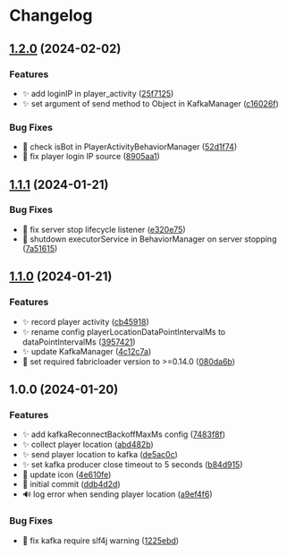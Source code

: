 # Changelog

## [1.2.0](https://github.com/AnzhiZhang/PlayerBehaviorRecord/compare/v1.1.1...v1.2.0) (2024-02-02)


### Features

* ✨ add loginIP in player_activity ([25f7125](https://github.com/AnzhiZhang/PlayerBehaviorRecord/commit/25f71259b39b9eb7804e00c55c57c46435b7f62d))
* ✨ set argument of send method to Object in KafkaManager ([c16026f](https://github.com/AnzhiZhang/PlayerBehaviorRecord/commit/c16026f97a7c3c1c40caa27f8d4e5b1fc162873e))


### Bug Fixes

* 🐛 check isBot in PlayerActivityBehaviorManager ([52d1f74](https://github.com/AnzhiZhang/PlayerBehaviorRecord/commit/52d1f7472a9350541484e09ca0a00432e4671492))
* 🐛 fix player login IP source ([8905aa1](https://github.com/AnzhiZhang/PlayerBehaviorRecord/commit/8905aa19ee8e48ffa1d83f6a6080be5b953aae84))

## [1.1.1](https://github.com/AnzhiZhang/PlayerBehaviorRecord/compare/v1.1.0...v1.1.1) (2024-01-21)


### Bug Fixes

* 🐛 fix server stop lifecycle listener ([e320e75](https://github.com/AnzhiZhang/PlayerBehaviorRecord/commit/e320e7582d8010f7c652cdce59f2df16c3d40b32))
* 🐛 shutdown executorService in BehaviorManager on server stopping ([7a51615](https://github.com/AnzhiZhang/PlayerBehaviorRecord/commit/7a5161522395768b3c86136fc12e6e07668d82bf))

## [1.1.0](https://github.com/AnzhiZhang/PlayerBehaviorRecord/compare/v1.0.0...v1.1.0) (2024-01-21)


### Features

* ✨ record player activity ([cb45918](https://github.com/AnzhiZhang/PlayerBehaviorRecord/commit/cb459186c26deaaa5a916cb33367ae9daea72e21))
* ✨ rename config playerLocationDataPointIntervalMs to dataPointIntervalMs ([3957421](https://github.com/AnzhiZhang/PlayerBehaviorRecord/commit/3957421e0f7504b8fd80705f2491db0a487328b8))
* ✨ update KafkaManager ([4c12c7a](https://github.com/AnzhiZhang/PlayerBehaviorRecord/commit/4c12c7aaa5f835404be71ae100b8d1520149823e))
* 🔧 set required fabricloader version to &gt;=0.14.0 ([080da6b](https://github.com/AnzhiZhang/PlayerBehaviorRecord/commit/080da6bb74f176270d3b5fb5ea56421508bfd024))

## 1.0.0 (2024-01-20)


### Features

* ✨ add kafkaReconnectBackoffMaxMs config ([7483f8f](https://github.com/AnzhiZhang/PlayerBehaviorRecord/commit/7483f8fa927d413572751b298054497bbf646021))
* ✨ collect player location ([abd482b](https://github.com/AnzhiZhang/PlayerBehaviorRecord/commit/abd482b68f7e1c269bba230357d1d41e5ac0c1c6))
* ✨ send player location to kafka ([de5ac0c](https://github.com/AnzhiZhang/PlayerBehaviorRecord/commit/de5ac0cd6668bd6436184db960a4359f8b980649))
* ✨ set kafka producer close timeout to 5 seconds ([b84d915](https://github.com/AnzhiZhang/PlayerBehaviorRecord/commit/b84d9153989d8db88b8a64917d110494d9896cce))
* 🍱 update icon ([4e610fe](https://github.com/AnzhiZhang/PlayerBehaviorRecord/commit/4e610fefeec9ab1e334c9e40e1e164c48379990c))
* 🎉 initial commit ([ddb4d2d](https://github.com/AnzhiZhang/PlayerBehaviorRecord/commit/ddb4d2d105b4fec3ec2d26f0eced10cc072fb94d))
* 🔊 log error when sending player location ([a9ef4f6](https://github.com/AnzhiZhang/PlayerBehaviorRecord/commit/a9ef4f65eaaef489f4b5a0c93c1f72c0cb0bb8e3))


### Bug Fixes

* 🚨 fix kafka require slf4j warning ([1225ebd](https://github.com/AnzhiZhang/PlayerBehaviorRecord/commit/1225ebde46c6785c88098b16e49d9ff6612fc0ee))
